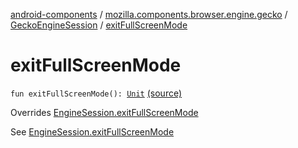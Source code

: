 [android-components](../../index.md) / [mozilla.components.browser.engine.gecko](../index.md) / [GeckoEngineSession](index.md) / [exitFullScreenMode](./exit-full-screen-mode.md)

# exitFullScreenMode

`fun exitFullScreenMode(): `[`Unit`](https://kotlinlang.org/api/latest/jvm/stdlib/kotlin/-unit/index.html) [(source)](https://github.com/mozilla-mobile/android-components/blob/master/components/browser/engine-gecko-beta/src/main/java/mozilla/components/browser/engine/gecko/GeckoEngineSession.kt#L308)

Overrides [EngineSession.exitFullScreenMode](../../mozilla.components.concept.engine/-engine-session/exit-full-screen-mode.md)

See [EngineSession.exitFullScreenMode](../../mozilla.components.concept.engine/-engine-session/exit-full-screen-mode.md)

